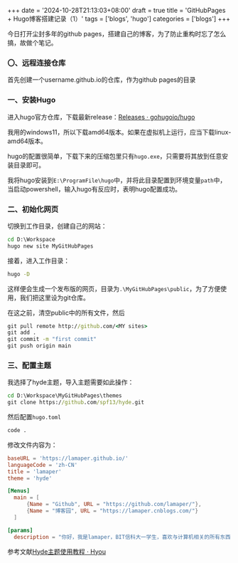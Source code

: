 +++
date = '2024-10-28T21:13:03+08:00'
draft = true
title = 'GitHubPages + Hugo博客搭建记录（1）'
tags = ['blogs', 'hugo']
categories = ['blogs']
+++

今日打开尘封多年的github pages，搭建自己的博客，为了防止重构时忘了怎么搞，故做个笔记。

### 〇、远程连接仓库

首先创建一个username.github.io的仓库，作为github pages的目录

### 一、安装Hugo

进入hugo官方仓库，下载最新release：[Releases · gohugoio/hugo](https://github.com/gohugoio/hugo/releases)

我用的windows11，所以下载amd64版本。如果在虚拟机上运行，应当下载linux-amd64版本。

hugo的配置很简单，下载下来的压缩包里只有`hugo.exe`，只需要将其放到任意安装目录即可。

我将hugo安装到`E:\ProgramFile\hugo`中，并将此目录配置到环境变量`path`中，当启动powershell，输入hugo有反应时，表明hugo配置成功。

### 二、初始化网页

切换到工作目录，创建自己的网站：

```cmd
cd D:\Workspace
hugo new site MyGitHubPages
```

接着，进入工作目录：

```cmd
hugo -D
```

这样便会生成一个发布版的网页，目录为`.\MyGitHubPages\public`，为了方便使用，我们把这里设为git仓库。

在这之前，清空public中的所有文件，然后

```cmd
git pull remote http://github.com/<MY sites>
git add .
git commit -m "first commit"
git push origin main
```

### 三、配置主题

我选择了hyde主题，导入主题需要如此操作：

```cmd
cd D:\Workspace\MyGitHubPages\themes
git clone https://github.com/spf13/hyde.git
```

然后配置`hugo.toml`

```cmd
code .
```

修改文件内容为：

```toml
baseURL = 'https://lamaper.github.io/'
languageCode = 'zh-CN'
title = 'lamaper'
theme = 'hyde'

[Menus]
  main = [
      {Name = "Github", URL = "https://github.com/lamaper/"},
      {Name = "博客园", URL = "https://lamaper.cnblogs.com/"}
  ]

[params]
  description = "你好，我是lamaper，BIT信科大一学生，喜欢与计算机相关的所有东西！"
```

参考文献[Hyde主题使用教程 · Hyou](https://www.cjlmonster.cn/日常/hyde/#sidebar-menu)